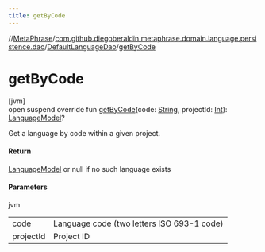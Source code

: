 ```yaml
---
title: getByCode
---
```

//[MetaPhrase](../../../index.html)/[com.github.diegoberaldin.metaphrase.domain.language.persistence.dao](../index.html)/[DefaultLanguageDao](index.html)/[getByCode](get-by-code.html)



# getByCode



[jvm]\
open suspend override fun [getByCode](get-by-code.html)(code: [String](https://kotlinlang.org/api/latest/jvm/stdlib/kotlin/-string/index.html), projectId: [Int](https://kotlinlang.org/api/latest/jvm/stdlib/kotlin/-int/index.html)): [LanguageModel](../../com.github.diegoberaldin.metaphrase.domain.language.data/-language-model/index.html)?



Get a language by code within a given project.



#### Return



[LanguageModel](../../com.github.diegoberaldin.metaphrase.domain.language.data/-language-model/index.html) or null if no such language exists



#### Parameters


jvm

| | |
|---|---|
| code | Language code (two letters ISO 693-1 code) |
| projectId | Project ID |




